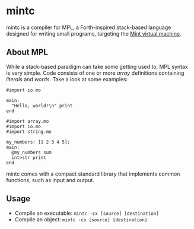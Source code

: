# mintc
mintc is a compiler for MPL, a Forth-inspired stack-based language designed for writing small programs, targeting the [Mint virtual machine](https://github.com/solarnomad7/mint).

## About MPL
While a stack-based paradigm can take some getting used to, MPL syntax is very simple. Code consists of one or more *array* definitions containing *literals* and *words*. Take a look at some examples:

```
#import io.mo

main:
  "Hello, world!\n" print
end
```

```
#import array.mo
#import io.mo
#import string.mo

my_numbers: [1 2 3 4 5];
main:
  @my_numbers sum
  int>str print
end
```

mintc comes with a compact standard library that implements common functions, such as input and output.

## Usage
- Compile an executable: `mintc -cx [source] [destination]`
- Compile an object: `mintc -co [source] [destination]`
